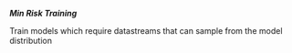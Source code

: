 ***Min Risk Training***

Train models which require datastreams that can sample from the model distribution

